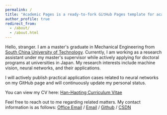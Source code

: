 ```yaml
---
permalink: /
title: "Academic Pages is a ready-to-fork GitHub Pages template for academic personal websites"
author_profile: true
redirect_from: 
  - /about/
  - /about.html
---
```


Hello, stranger. I am a master's graduate in Mechanical Engineering from [South China University of Technology](https://www.scut.edu.cn/new/). Currently, I am working as a research assistant under my master's supervisor while actively applying for doctoral programs at universities in Japan. My research interests include machine vision, neural networks, and their applications. 

I will actively publish practical application cases related to neural networks on my GitHub page and will continuously update my personal status.

You can view my CV here: [Han-Haoting Curriculum Vitae](../assets/Curriculum_Vitae.pdf)

Feel free to reach out to me regarding related matters. My contact information is as follows:
[Office Email](mailto:hanhaoting1999@gmail.com) / [Email](mailto:hanhaoting_1999@163.com) / [Github](https://github.com/Han-Haoting) / [CSDN](https://blog.csdn.net/Uaena_violet?spm=1000.2115.3001.5343)
